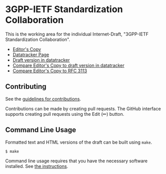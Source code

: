 # 3GPP-IETF Standardization Collaboration

This is the working area for the individual Internet-Draft, "3GPP-IETF Standardization Collaboration".

* [Editor's Copy](https://SpencerDawkins.github.io/rfc3113bis/#go.draft-dawkins-iab-rfc3113bis.html)
* [Datatracker Page](https://datatracker.ietf.org/doc/draft-dawkins-iab-rfc3113bis)
* [Draft version in datatracker](https://datatracker.ietf.org/doc/html/draft-dawkins-iab-rfc3113bis)
* [Compare Editor's Copy to draft version in datatracker](https://SpencerDawkins.github.io/rfc3113bis/#go.draft-dawkins-iab-rfc3113bis.diff)
* [Compare Editor's Copy to RFC 3113](https://author-tools.ietf.org/iddiff?url1=https://www.rfc-editor.org/rfc/rfc3113.txt&url2=https://raw.githubusercontent.com/SpencerDawkins/rfc3113bis/main/draft-dawkins-iab-rfc3113bis.md&difftype=--html)

## Contributing

See the
[guidelines for contributions](https://github.com/SpencerDawkins/rfc3113bis/blob/main/CONTRIBUTING.md).

Contributions can be made by creating pull requests.
The GitHub interface supports creating pull requests using the Edit (✏) button.


## Command Line Usage

Formatted text and HTML versions of the draft can be built using `make`.

```sh
$ make
```

Command line usage requires that you have the necessary software installed.  See
[the instructions](https://github.com/martinthomson/i-d-template/blob/main/doc/SETUP.md).

